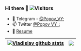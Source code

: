 ### Hi there 👋 ![Visitors](https://visitor-badge.glitch.me/badge?page_id=vladislav-popov) 

<!-- My name is Vladislav, I am IT engineer. Geek and a lover of everything related to technology. -->


- 💬 Telegram - [@Popov_VY](https://t.me/Popov_VY);
- 📫 Twitter [@Popov_VY_](https://twitter.com/Popov_VY_);
- 📝 [Resume](https://vladislav-popov.com/cv)

| <a href="https://github.com/Vladislav-Popov?tab=repositories"><img align="center" src="https://github-readme-stats.vercel.app/api?username=vladislav-popov&show_icons=true&include_all_commits=true&theme=default&hide_border=true" alt="Vladislav github stats" /></a> | <a href="https://github.com/Vladislav-Popov?tab=repositories"><img align="center" src="https://github-readme-stats.vercel.app/api/top-langs/?username=vladislav-popov&layout=compact&theme=default&hide_border=true" /></a> |
| ------------- | ------------- |

